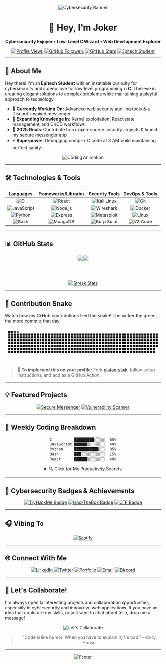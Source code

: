<div align="center">
  
![Cybersecurity Banner](https://capsule-render.vercel.app/api?type=waving&color=gradient&height=200&section=header&text=Joker&fontSize=80&fontAlignY=35&animation=fadeIn&fontColor=white)
  
# 👋 Hey, I'm **Joker**  
**Cybersecurity Enjoyer • Low-Level C Wizard • Web Development Explorer**

[![Profile Views](https://komarev.com/ghpvc/?username=ridjan-xhika&color=blueviolet&style=flat-square)](https://github.com/ridjan-xhika)
[![GitHub Followers](https://img.shields.io/github/followers/ridjan-xhika?label=Followers&style=flat-square&color=orange)](https://github.com/ridjan-xhika?tab=followers)
[![GitHub Stars](https://img.shields.io/github/stars/ridjan-xhika?label=Stars&style=flat-square&color=yellow)](https://github.com/ridjan-xhika?tab=repositories)
[![Epitech Student](https://img.shields.io/badge/Epitech-Student-blue?style=flat-square&logo=)](https://www.epitech.eu/)

</div>

---

## 🚀 About Me

Hey there! I'm an **Epitech Student** with an insatiable curiosity for cybersecurity and a deep love for low-level programming in **C**. I believe in creating elegant solutions to complex problems while maintaining a playful approach to technology.

- 🔭 **Currently Working On:** Advanced web security auditing tools & a Discord-inspired messenger
- 🌱 **Expanding Knowledge In:** Kernel exploitation, React state management, and CI/CD workflows
- 🎯 **2025 Goals:** Contribute to 5+ open-source security projects & launch my secure messenger app
- ⚡ **Superpower:** Debugging complex C code at 3 AM while maintaining perfect sanity!

<div align="center">
  <img src="https://media.giphy.com/media/f3iwJFOVOwuy7K6FFw/giphy.gif" width="300" alt="Coding Animation">
</div>

---

## 🛠️ Technologies & Tools

<div align="center">

| **Languages** | **Frameworks/Libraries** | **Security Tools** | **DevOps & Tools** |
|:-------------:|:------------------------:|:------------------:|:------------------:|
| ![C](https://img.shields.io/badge/C-00599C?style=flat-square&logo=c&logoColor=white) | ![React](https://img.shields.io/badge/React-20232A?style=flat-square&logo=react&logoColor=61DAFB) | ![Kali Linux](https://img.shields.io/badge/Kali_Linux-557C94?style=flat-square&logo=kali-linux&logoColor=white) | ![Git](https://img.shields.io/badge/Git-F05032?style=flat-square&logo=git&logoColor=white) |
| ![JavaScript](https://img.shields.io/badge/JavaScript-F7DF1E?style=flat-square&logo=javascript&logoColor=black) | ![Node.js](https://img.shields.io/badge/Node.js-339933?style=flat-square&logo=nodedotjs&logoColor=white) | ![Wireshark](https://img.shields.io/badge/Wireshark-1679A7?style=flat-square&logo=wireshark&logoColor=white) | ![Docker](https://img.shields.io/badge/Docker-2496ED?style=flat-square&logo=docker&logoColor=white) |
| ![Python](https://img.shields.io/badge/Python-3776AB?style=flat-square&logo=python&logoColor=white) | ![Express](https://img.shields.io/badge/Express-000000?style=flat-square&logo=express&logoColor=white) | ![Metasploit](https://img.shields.io/badge/Metasploit-E34F26?style=flat-square&logo=metasploit&logoColor=white) | ![Linux](https://img.shields.io/badge/Linux-FCC624?style=flat-square&logo=linux&logoColor=black) |
| ![Bash](https://img.shields.io/badge/Bash-4EAA25?style=flat-square&logo=gnu-bash&logoColor=white) | ![MongoDB](https://img.shields.io/badge/MongoDB-47A248?style=flat-square&logo=mongodb&logoColor=white) | ![Burp Suite](https://img.shields.io/badge/Burp_Suite-FF6347?style=flat-square&logo=hackaday&logoColor=white) | ![VS Code](https://img.shields.io/badge/VS_Code-007ACC?style=flat-square&logo=visual-studio-code&logoColor=white) |

</div>

---

## 📊 GitHub Stats

<div align="center">
  <a href="https://github.com/ridjan-xhika">
    <img height="180em" src="https://github-readme-stats.vercel.app/api?username=ridjan-xhika&show_icons=true&theme=tokyonight&include_all_commits=true&count_private=true&border_radius=8&hide_border=true"/>
    <img height="180em" src="https://github-readme-stats.vercel.app/api/top-langs/?username=ridjan-xhika&layout=compact&langs_count=7&theme=tokyonight&border_radius=8&hide_border=true"/>
  </a>
  
  <br><br>
  
  <a href="https://github.com/ridjan-xhika">
    <img src="https://github-readme-streak-stats.herokuapp.com/?user=ridjan-xhika&theme=tokyonight&hide_border=true&border_radius=8" alt="Streak Stats"/>
  </a>
</div>

---

## 🐍 Contribution Snake

Watch how my GitHub contributions feed the snake! The darker the green, the more commits that day.

<div align="center">
  <picture>
    <source media="(prefers-color-scheme: dark)" srcset="https://raw.githubusercontent.com/platane/platane/output/github-contribution-grid-snake-dark.svg">
    <source media="(prefers-color-scheme: light)" srcset="https://raw.githubusercontent.com/platane/platane/output/github-contribution-grid-snake.svg">
    <img alt="GitHub contribution grid snake animation" src="https://raw.githubusercontent.com/platane/platane/output/github-contribution-grid-snake.svg">
  </picture>
</div>

> 🔧 **To implement this on your profile:** Fork [platane/snk](https://github.com/platane/snk), follow setup instructions, and add as a GitHub Action.

---

## 💡 Featured Projects

<div align="center">

[![Secure Messenger](https://github-readme-stats.vercel.app/api/pin/?username=ridjan-xhika&repo=secure-messenger&theme=tokyonight&hide_border=true&border_radius=8)](https://github.com/ridjan-xhika/secure-messenger)
[![Vulnerability Scanner](https://github-readme-stats.vercel.app/api/pin/?username=ridjan-xhika&repo=vulnerability-scanner&theme=tokyonight&hide_border=true&border_radius=8)](https://github.com/ridjan-xhika/vulnerability-scanner)

</div>

---

## 🧠 Weekly Coding Breakdown

<div align="center">
  
```text
C          █████████░░░░░  65%
 JavaScript ██████░░░░░░░░  40% 
Python     ███████████░░░  85%
Bash       ███░░░░░░░░░░░  15%
React      ██████░░░░░░░░  40%
```

<details>
  <summary>🔍 Click for My Productivity Secrets</summary>
  <br>
  <ul>
    <li>🌙 <b>Nighttime Coding:</b> My brain hits peak performance after midnight</li>
    <li>☕ <b>Caffeine Protocol:</b> Precisely timed espresso shots every 3 hours</li>
    <li>🎵 <b>Music Selection:</b> Synthwave for debugging, lo-fi for creating new features</li>
    <li>📝 <b>Problem-Solving:</b> Always code solutions on paper before typing</li>
  </ul>
</details>

</div>

---

## 🔐 Cybersecurity Badges & Achievements

<div align="center">
  
[![TryHackMe Badge](https://img.shields.io/badge/TryHackMe-Ranked_Top_1%25-red?style=for-the-badge&logo=tryhackme&logoColor=white)](https://tryhackme.com/)
[![HackTheBox Badge](https://img.shields.io/badge/HackTheBox-Pro_Hacker-9FEF00?style=for-the-badge&logo=hackthebox&logoColor=white)](https://www.hackthebox.eu/)
[![CTF Badge](https://img.shields.io/badge/CTF_Player-Elite-blue?style=for-the-badge&logo=counter-strike&logoColor=white)](https://ctftime.org/)

</div>

---

## 🎧 Vibing To

<div align="center">
  
[![Spotify](https://novatorem-kyzbk7wxl-bardiesel.vercel.app/api/spotify)](https://open.spotify.com/playlist/3JLumy2swYlmKDqjeTv5R7)

</div>

---

## 🌐 Connect With Me

<div align="center">
  <a href="https://linkedin.com/in/ridjan-xhika-8a0a312ab" target="_blank">
    <img src="https://img.shields.io/badge/LinkedIn-0077B5?style=for-the-badge&logo=linkedin&logoColor=white" alt="LinkedIn"/>
  </a>
  <a href="https://twitter.com/Lost_Jokerr" target="_blank">
    <img src="https://img.shields.io/badge/Twitter-1DA1F2?style=for-the-badge&logo=twitter&logoColor=white" alt="Twitter"/>  
  </a>
  <a href="https://linktr.ee/Lost_Joker" target="_blank">
    <img src="https://img.shields.io/badge/Portfolio-00C7B7?style=for-the-badge&logo=linktree&logoColor=white" alt="Portfolio"/>
  </a>
  <a href="mailto:ridjan.xhika@epitech.eu">
    <img src="https://img.shields.io/badge/Email-D14836?style=for-the-badge&logo=gmail&logoColor=white" alt="Email"/>
  </a>
  <a href="https://discord.gg/yourdiscord" target="_blank">
    <img src="https://img.shields.io/badge/Discord-7289DA?style=for-the-badge&logo=discord&logoColor=white" alt="Discord"/>
  </a>
</div>

---

## 🤝 Let's Collaborate!

I'm always open to interesting projects and collaboration opportunities, especially in cybersecurity and innovative web applications. If you have an idea that could use my skills, or just want to chat about tech, drop me a message!

<div align="center">
  <img src="https://media.giphy.com/media/3oKIPeQ5Uz4gU6ID6g/giphy.gif" alt="Let's Collaborate" width="300" />
  
  > "Code is like humor. When you have to explain it, it's bad." – Cory House

</div>

---

<div align="center">
  
![Footer](https://capsule-render.vercel.app/api?type=waving&color=gradient&height=100&section=footer)

</div>
